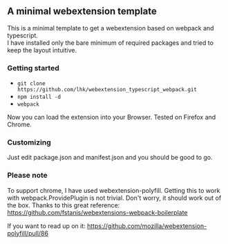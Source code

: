 ## A minimal webextension template

This is a minimal template to get a webextension based on webpack and typescript. \
I have installed only the bare minimum of required packages and tried to keep the layout intuitive.

### Getting started
 - `git clone https://github.com/lhk/webextension_typescript_webpack.git`
 - `npm install -d`
 - `webpack`
 
Now you can load the extension into your Browser. Tested on Firefox and Chrome.

### Customizing
Just edit package.json and manifest.json and you should be good to go.

### Please note
To support chrome, I have used webextension-polyfill. Getting this to work with webpack.ProvidePlugin is not trivial.
Don't worry, it should work out of the box. Thanks to this great reference: https://github.com/fstanis/webextensions-webpack-boilerplate

If you want to read up on it: https://github.com/mozilla/webextension-polyfill/pull/86
